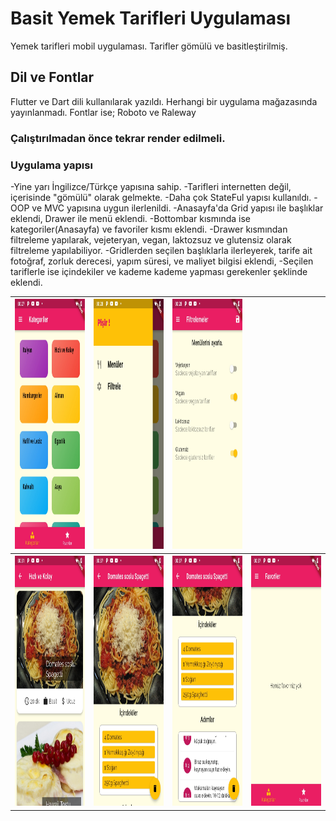 # Basit Yemek Tarifleri Uygulaması

Yemek tarifleri mobil uygulaması. Tarifler gömülü ve basitleştirilmiş.

## Dil ve Fontlar

Flutter ve Dart dili kullanılarak yazıldı. Herhangi bir uygulama mağazasında yayınlanmadı.
Fontlar ise; Roboto ve Raleway

### Çalıştırılmadan önce tekrar render edilmeli.

### Uygulama yapısı

-Yine yarı İngilizce/Türkçe yapısına sahip.
-Tarifleri internetten değil, içerisinde "gömülü" olarak gelmekte.
-Daha çok StateFul yapısı kullanıldı.
-OOP ve MVC yapısına uygun ilerlenildi.
-Anasayfa'da Grid yapısı ile başlıklar eklendi, Drawer ile menü eklendi.
-Bottombar kısmında ise kategoriler(Anasayfa) ve favoriler kısmı eklendi.
-Drawer kısmından filtreleme yapılarak, vejeteryan, vegan, laktozsuz ve glutensiz olarak filtreleme yapılabiliyor.
-Gridlerden seçilen başlıklarla ilerleyerek, tarife ait fotoğraf, zorluk derecesi, yapım süresi, ve maliyet bilgisi eklendi,
-Seçilen tariflerle ise içindekiler ve kademe kademe yapması gerekenler şeklinde eklendi.



<table>
  <tr>
    <th><img src="https://github.com/CCCinici/flutter-recipes/blob/main/ss/1.jpg" data-canonical-src="https://github.com/CCCinici/flutter-recipes/blob/main/ss/1.jpg" width="200" height="400" /></th>
   <th> <img src="https://github.com/CCCinici/flutter-recipes/blob/main/ss/2.jpg" data-canonical-src="https://github.com/CCCinici/flutter-recipes/blob/main/ss/2.jpg" width="200" height="400" /></th>
   <th> <img src="https://github.com/CCCinici/flutter-recipes/blob/main/ss/3.jpg" data-canonical-src="https://github.com/CCCinici/flutter-recipes/blob/main/ss/3.jpg" width="200" height="400" /></th>
  <tr>
  <th>  <img src="https://github.com/CCCinici/flutter-recipes/blob/main/ss/4.jpg" data-canonical-src="https://github.com/CCCinici/flutter-recipes/blob/main/ss/4.jpg" width="200" height="400" /></th>
  <th>  <img src="https://github.com/CCCinici/flutter-recipes/blob/main/ss/5.jpg" data-canonical-src="https://github.com/CCCinici/flutter-recipes/blob/main/ss/5.jpg" width="200" height="400" /></th>
  <th>  <img src="https://github.com/CCCinici/flutter-recipes/blob/main/ss/6.jpg" data-canonical-src="https://github.com/CCCinici/flutter-recipes/blob/main/ss/6.jpg" width="200" height="400" /></th>
  <th>  <img src="https://github.com/CCCinici/flutter-recipes/blob/main/ss/7.jpg" data-canonical-src="https://github.com/CCCinici/flutter-recipes/blob/main/ss/7.jpg" width="200" height="400" /></th>
  </tr>
</table>
